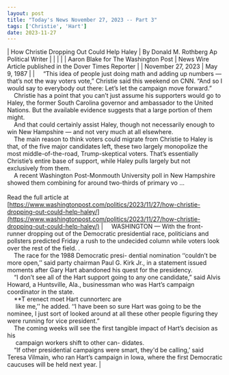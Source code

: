 ```yaml
---
layout: post
title: "Today's News November 27, 2023 -- Part 3"
tags: ['Christie', 'Hart']
date: 2023-11-27
---
```


| How Christie Dropping Out Could Help Haley | By Donald M. Rothberg Ap Political Writer |
|  |  |
| Aaron Blake for The Washington Post | News Wire Article published in the Dover Times Reporter |
| November 27, 2023 | May 9, 1987 |
| &nbsp;&nbsp;&nbsp;&nbsp;“This idea of people just doing math and adding up numbers — that’s not the way voters vote,” Christie said this weekend on CNN. “And so I would say to everybody out there: Let’s let the campaign move forward.”<br>&nbsp;&nbsp;&nbsp;&nbsp;Christie has a point that you can’t just assume his supporters would go to Haley, the former South Carolina governor and ambassador to the United Nations. But the available evidence suggests that a large portion of them might.<br>&nbsp;&nbsp;&nbsp;&nbsp;And that could certainly assist Haley, though not necessarily enough to win New Hampshire — and not very much at all elsewhere.<br>&nbsp;&nbsp;&nbsp;&nbsp;The main reason to think voters could migrate from Christie to Haley is that, of the five major candidates left, these two largely monopolize the most middle-of-the-road, Trump-skeptical voters. That’s essentially Christie’s entire base of support, while Haley pulls largely but not exclusively from them.<br>&nbsp;&nbsp;&nbsp;&nbsp;A recent Washington Post-Monmouth University poll in New Hampshire showed them combining for around two-thirds of primary vo ...<br><br>Read the full article at<br>[https://www.washingtonpost.com/politics/2023/11/27/how-christie-dropping-out-could-help-haley/](https://www.washingtonpost.com/politics/2023/11/27/how-christie-dropping-out-could-help-haley/) | &nbsp;&nbsp;&nbsp;&nbsp;WASHINGTON — With the front- runner dropping out of the Democratic presidential race, politicians and pollsters predicted Friday a rush to the undecided column while voters look over the rest of the field. .<br>&nbsp;&nbsp;&nbsp;&nbsp;The race for the 1988 Democratic presi- dential nomination ‘‘couldn’t be more open,’’ said party chairman Paul G. Kirk Jr., in a statement issued moments after Gary Hart abandoned his quest for the presidency.<br>&nbsp;&nbsp;&nbsp;&nbsp;“I don’t see all of the Hart support going to any one candidate,” said Alvis Howard, a Huntsville, Ala., businessman who was Hart’s campaign coordinator in the state.<br>&nbsp;&nbsp;&nbsp;&nbsp;**T erenect moet Hart cunnorterc are<br>&nbsp;&nbsp;&nbsp;&nbsp; like me,’’ he added. ‘‘I have been so sure Hart was going to be the nominee, I just sort of looked around at all these other people figuring they were running for vice president.”<br>&nbsp;&nbsp;&nbsp;&nbsp;The coming weeks will see the first tangible impact of Hart’s decision as his<br>&nbsp;&nbsp;&nbsp;&nbsp; campaign workers shift to other can- didates.<br>&nbsp;&nbsp;&nbsp;&nbsp;“If other presidential campaigns were smart, they'd be calling,’ said Teresa Vilmain, who ran Hart’s campaign in Iowa, where the first Democratic caucuses will be held next year.  |